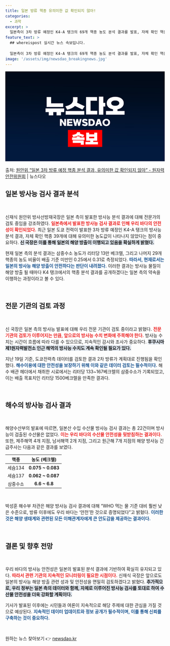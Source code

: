 ```yaml
---
title: 일본 방류 핵종 유의미한 값 확인되지 않아!
categories:
  - 과학
excerpt: >
  일본측이 3차 방류 예정인 K4-A 탱크의 69개 핵종 농도 분석 결과를 발표, 자체 확인 핵종 39개에 대…
feature_text: >
  ## whereispost 실시간 뉴스 속보입니다.

  일본측이 3차 방류 예정인 K4-A 탱크의 69개 핵종 농도 분석 결과를 발표, 자체 확인 핵종 39개에 대…
image: '/assets/img/newsdao_breakingnews.jpg'
---
```


![뉴스다오 속보](/assets/img/newsdao_breakingnews.jpg)

<p>출처: <a href="https://newsdao.kr/2238" rel="dofollow">원안위 “일본 3차 방류 예정 핵종 분석 결과, 유의미한 값 확인되지 않아” - 원자력안전위원회</a> | 뉴스다오</p>

<h2 data-ke-size="size26">일본 방사능 검사 결과 분석</h2>

<p data-ke-size="size16">&nbsp;</p>

신재식 원안위 방사선방재국장은 일본 측이 발표한 방사능 분석 결과에 대해 전문가의 검토 중임을 강조하였다. <b><span style="color: #ee2323;">일본측에서 발표한 방사능 검사 결과로 인해 우리 바다의 안전성이 확인되었다.</span></b> 최근 일본 도쿄 전력이 발표한 3차 방류 예정인 K4-A 탱크의 방사능 분석 결과, 자체 확인 핵종 39개에 대해 유의미한 농도값이 나타나지 않았다는 점이 중요하다. <b><span style="background-color: #21538527;">신 국장은 이를 통해 일본의 해양 방출이 이행되고 있음을 확실하게 밝혔다.</span></b> 

현재 일본 측의 분석 결과는 삼중수소 농도가 리터당 13만 베크렐, 그리고 나머지 29개 핵종의 농도 비율이 배출 기준 미만인 0.25에서 0.31로 측정되었다. <b><span style="color: #1a5490;">따라서, 현재로서는 일본의 방사능 해양 방출이 안전하다는 판단이 내려졌다.</span></b> 이러한 결과는 방사능 물질이 해양 방출 될 때마다 K4 탱크에서의 핵종 분석 결과를 공개하겠다는 일본 측의 약속을 이행하는 과정이라고 볼 수 있다.

<p data-ke-size="size16">&nbsp;</p>

<h2 data-ke-size="size26">전문 기관의 검토 과정</h2>

<p data-ke-size="size16">&nbsp;</p>

신 국장은 일본 측의 방사능 발표에 대해 우리 전문 기관이 검토 중이라고 밝혔다. <b><span style="color: #ee2323;">전문 기관의 검토가 이루어지는 만큼, 앞으로의 방사능 수치 변화에 주목해야 한다.</span></b> 방사능 수치는 시간이 흐름에 따라 다를 수 있으므로, 지속적인 감시와 조사가 중요하다. <b><span style="background-color: #21538527;">후쿠시마 제1원자력발전소 인근 해역의 방사능 수치도 계속 확인될 필요가 있다.</span></b> 

지난 19일 기준, 도쿄전력측 데이터를 검토한 결과 2차 방류가 계획대로 진행됨을 확인했다. <b><span style="color: #1a5490;">해수이용에 대한 안전성을 보장하기 위해 이와 같은 데이터 검토는 필수적이다.</span></b> 해수 배관 헤더에서 채취한 시료에서는 리터당 133~167베크렐의 삼중수소가 기록되었고, 이는 배출 목표치인 리터당 1500베크렐을 만족한 결과다. 

<p data-ke-size="size16">&nbsp;</p>

<h2 data-ke-size="size26">해수의 방사능 검사 결과</h2>

<p data-ke-size="size16">&nbsp;</p>

해양수산부의 발표에 따르면, 일본산 수입 수산물 방사능 검사 결과는 총 22건이며 방사능이 검출된 수산물은 없었다. <b><span style="color: #ee2323;">이는 우리 바다의 수산물 안전성을 뒷받침하는 결과이다.</span></b>  또한, 제주해역 4개 지점, 남서해역 2개 지점, 그리고 원근해 7개 지점의 해양 방사능 긴급주사는 다음과 같은 결과를 보였다. 

<table style="width: 100%;">
  <thead>
    <tr>
      <th style="text-align: center;">핵종</th>
      <th style="text-align: center;">농도 (베크렐)</th>
    </tr>
  </thead>
  <tbody>
    <tr>
      <td style="text-align: center;">세슘134</td>
      <td style="text-align: center;"><b>0.075 ~ 0.083</b></td>
    </tr>
    <tr>
      <td style="text-align: center;">세슘137</td>
      <td style="text-align: center;"><b>0.062 ~ 0.087</b></td>
    </tr>
    <tr>
      <td style="text-align: center;">삼중수소</td>
      <td style="text-align: center;"><b>6.6 ~ 6.8</b></td>
    </tr>
  </tbody>
</table>

<p data-ke-size="size16">&nbsp;</p>

박성훈 해수부 차관은 해양 방사능 검사 결과에 대해 “WHO 먹는 물 기준 대비 훨씬 낮은 수준으로, 방류 이후에도 우리 바다는 ‘안전’한 것으로 증명되었다”고 밝혔다. <b><span style="color: #1a5490;">이러한 것은 해양 생태계와 관련된 모든 이해관계자에게 큰 안도감을 제공하는 결과이다.</span></b> 

<p data-ke-size="size16">&nbsp;</p>

<h2 data-ke-size="size26">결론 및 향후 전망</h2>

<p data-ke-size="size16">&nbsp;</p>

우리 바다의 방사능 안전성은 일본의 발표된 분석 결과에 기반하여 확실히 유지되고 있다. <b><span style="color: #ee2323;">따라서 관련 기관의 지속적인 모니터링이 필요한 시점이다.</span></b> 신재식 국장은 앞으로도 일본의 방사능 해양 방출 관련 성과 및 안전성을 면밀히 검토하겠다고 밝혔다. <b><span style="background-color: #21538527;">추가적으로, 우리 정부는 일본 측의 데이터와 함께, 자체로 이루어진 방사능 검사를 토대로 하여 수산물 안전성을 더욱 강화할 계획이다.</span></b> 

기사가 발표된 이후에는 시민들과 여론이 지속적으로 해당 주제에 대한 관심을 가질 것으로 예상된다. <b><span style="color: #1a5490;">지속적인 데이터 업데이트와 정보 공개가 필수적이며, 이를 통해 신뢰를 구축하는 것이 중요하다.</span></b> 

<p data-ke-size="size16">&nbsp;</p> 

원하는 뉴스 찾아보기 👉 <a href="https://newsdao.kr" rel="dofollow">newsdao.kr</a>


